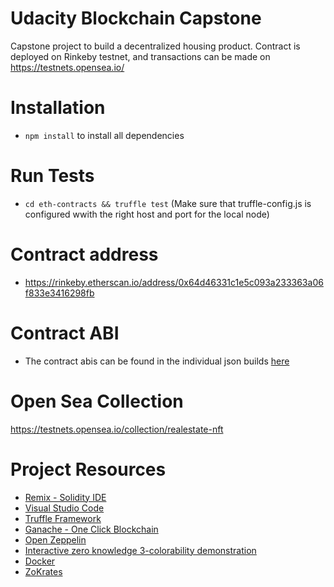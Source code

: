 # Udacity Blockchain Capstone

Capstone project to build a decentralized housing product. Contract is deployed on Rinkeby testnet, and transactions can be made on https://testnets.opensea.io/

# Installation

- `npm install` to install all dependencies

# Run Tests

- `cd eth-contracts && truffle test` (Make sure that truffle-config.js is configured wwith the right host and port for the local node)

# Contract address

- https://rinkeby.etherscan.io/address/0x64d46331c1e5c093a233363a06f833e3416298fb

# Contract ABI

- The contract abis can be found in the individual json builds [here](https://github.com/whenzei/Blockchain-Capstone/tree/master/eth-contracts/build/contracts)

# Open Sea Collection

https://testnets.opensea.io/collection/realestate-nft

# Project Resources

- [Remix - Solidity IDE](https://remix.ethereum.org/)
- [Visual Studio Code](https://code.visualstudio.com/)
- [Truffle Framework](https://truffleframework.com/)
- [Ganache - One Click Blockchain](https://truffleframework.com/ganache)
- [Open Zeppelin ](https://openzeppelin.org/)
- [Interactive zero knowledge 3-colorability demonstration](http://web.mit.edu/~ezyang/Public/graph/svg.html)
- [Docker](https://docs.docker.com/install/)
- [ZoKrates](https://github.com/Zokrates/ZoKrates)
